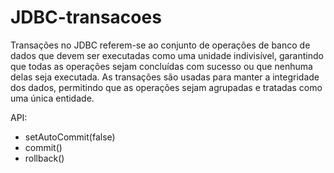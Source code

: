 # JDBC-transacoes

Transações no JDBC referem-se ao conjunto de operações de banco de dados que devem ser executadas como uma unidade 
indivisível, garantindo que todas as operações sejam concluídas com sucesso ou que nenhuma delas seja executada. 
As transações são usadas para manter a integridade dos dados, permitindo que as operações sejam agrupadas e tratadas
como uma única entidade.

API:
- setAutoCommit(false) <br>
- commit() <br>
- rollback() 
